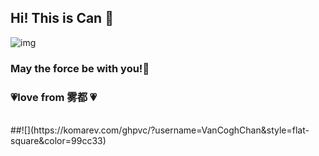 ## Hi! This is Can 👋
<!--
**VanCoghChan/VanCoghChan** is a ✨ _special_ ✨ repository because its `README.md` (this file) appears on your GitHub profile.

Here are some ideas to get you started:

- 🔭 I’m currently working on ...
- 🌱 I’m currently learning ...
- 👯 I’m looking to collaborate on ...
- 🤔 I’m looking for help with ...
- 💬 Ask me about ...
- 📫 How to reach me: ...
- 😄 Pronouns: ...
- ⚡ Fun fact: ...
-->

![img](http://m.qpic.cn/psc?/V5075Bxo1gXaBh0gNE9s0A09AI0C5TlU/ruAMsa53pVQWN7FLK88i5qjRekxNSJS26OZcWC6qkjdLp5MdIp*1kJ8NabA.1HZ8TzF*wPzJ*mRFtIKjfv07gO.POdaMdfhhYfTlAke7IQA!/b&bo=WAJYAgAAAAACNxM!&rf=viewer_4)

### May the force be with you!🌌 
### 💗love from 雾都  💗<br />
<br />
##![](https://komarev.com/ghpvc/?username=VanCoghChan&style=flat-square&color=99cc33)
